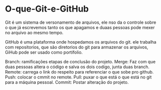 # O-que-Git-e-GitHub
Git é um sistema de versonamento de arquivos, ele nso da o controle sobre o que já escrevemos tanto os que apagamos e duaas pessoas pode mexer no arquivo ao mesmo tempo.

GitHub é uma plataforma onde hospedamos os arquivos do git. ele trabalha com repositorios, que são diretorios do git para armazenar os arquivos, GiHub pode ser usado como portifolio.

Branch: ramificações etapas de conclusão do projeto.
Merge: Faz com que duas pessoas altera o código e salva os dois codigo, junta duas branch.
Remote: carrega o link do respeito para referenciar o que sobe pro github.
Push: colocar o cmmit no remote.
Pull: puxar o que está o que está no git para a máquina pessoal.
Commit: Postar alteração do projeto.
